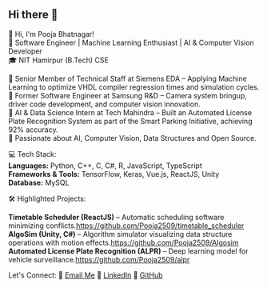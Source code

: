## Hi there 👋

👋 Hi, I'm Pooja Bhatnagar!  
🚀 Software Engineer | Machine Learning Enthusiast | AI & Computer Vision Developer  
🎓 NIT Hamirpur (B.Tech) CSE

🔹 Senior Member of Technical Staff at Siemens EDA – Applying Machine Learning to optimize VHDL compiler regression times and simulation cycles.  
🔹 Former Software Engineer at Samsung R&D – Camera system bringup, driver code development, and computer vision innovation.  
🔹 AI & Data Science Intern at Tech Mahindra – Built an Automated License Plate Recognition System as part of the Smart Parking Initiative, achieving 92% accuracy.  
🔹 Passionate about AI, Computer Vision, Data Structures and Open Source.

💻 Tech Stack:  
**Languages:** Python, C++, C, C#, R, JavaScript, TypeScript  
**Frameworks & Tools:** TensorFlow, Keras, Vue.js, ReactJS, Unity  
**Database:** MySQL

🛠️ Highlighted Projects:

**Timetable Scheduler (ReactJS)** – Automatic scheduling software minimizing conflicts.https://github.com/Pooja2509/timetable_scheduler  
**AlgoSim (Unity, C#)** – Algorithm simulator visualizing data structure operations with motion effects.https://github.com/Pooja2509/Algosim  
**Automated License Plate Recognition (ALPR)** – Deep learning model for vehicle surveillance.https://github.com/Pooja2509/alpr  

Let's Connect:
📧 [Email Me](mailto:impooja37@gmail.com)  💼 [LinkedIn](https://www.linkedin.com/) 🌟 [GitHub](https://github.com/Pooja2509)
